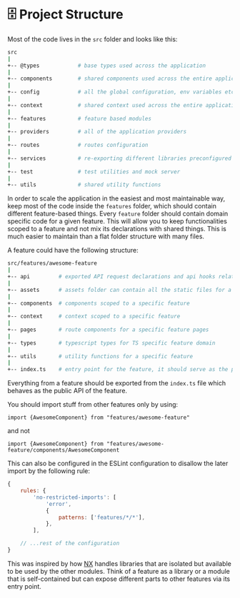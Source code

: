 # 🗄️ Project Structure

Most of the code lives in the `src` folder and looks like this:

```sh
src
|
+-- @types            # base types used across the application
|
+-- components        # shared components used across the entire application
|
+-- config            # all the global configuration, env variables etc. get exported from here and used in the app
|
+-- context           # shared context used across the entire application
|
+-- features          # feature based modules
|
+-- providers         # all of the application providers
|
+-- routes            # routes configuration
|
+-- services          # re-exporting different libraries preconfigured for the application
|
+-- test              # test utilities and mock server
|
+-- utils             # shared utility functions
```

In order to scale the application in the easiest and most maintainable way, keep most of the code inside the `features` folder, which should contain different feature-based things. Every `feature` folder should contain domain specific code for a given feature. This will allow you to keep functionalities scoped to a feature and not mix its declarations with shared things. This is much easier to maintain than a flat folder structure with many files.

A feature could have the following structure:

```sh
src/features/awesome-feature
|
+-- api         # exported API request declarations and api hooks related to a specific feature
|
+-- assets      # assets folder can contain all the static files for a specific feature
|
+-- components  # components scoped to a specific feature
|
+-- context     # context scoped to a specific feature
|
+-- pages       # route components for a specific feature pages
|
+-- types       # typescript types for TS specific feature domain
|
+-- utils       # utility functions for a specific feature
|
+-- index.ts    # entry point for the feature, it should serve as the public API of the given feature and exports everything that should be used outside the feature
```

Everything from a feature should be exported from the `index.ts` file which behaves as the public API of the feature.

You should import stuff from other features only by using:

`import {AwesomeComponent} from "features/awesome-feature"`

and not

`import {AwesomeComponent} from "features/awesome-feature/components/AwesomeComponent`

This can also be configured in the ESLint configuration to disallow the later import by the following rule:

```js
{
    rules: {
        'no-restricted-imports': [
            'error',
            {
                patterns: ['features/*/*'],
            },
        ],

    // ...rest of the configuration
}
```

This was inspired by how [NX](https://nx.dev/) handles libraries that are isolated but available to be used by the other modules. Think of a feature as a library or a module that is self-contained but can expose different parts to other features via its entry point.
